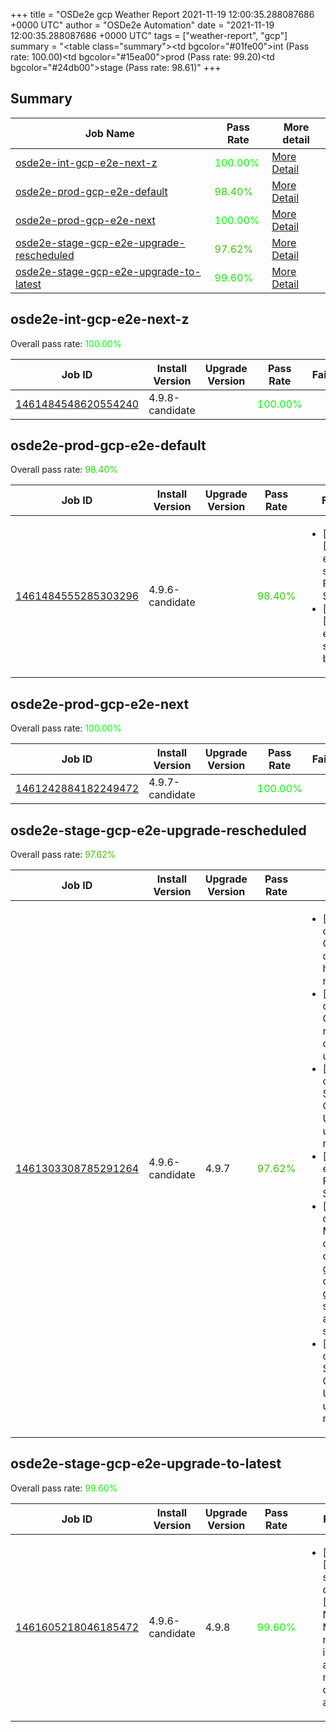 +++
title = "OSDe2e gcp Weather Report 2021-11-19 12:00:35.288087686 +0000 UTC"
author = "OSDe2e Automation"
date = "2021-11-19 12:00:35.288087686 +0000 UTC"
tags = ["weather-report", "gcp"]
summary = "<table class=\"summary\"><tr><td bgcolor=\"#01fe00\"></td><td>int (Pass rate: 100.00)</td></tr><tr><td bgcolor=\"#15ea00\"></td><td>prod (Pass rate: 99.20)</td></tr><tr><td bgcolor=\"#24db00\"></td><td>stage (Pass rate: 98.61)</td></tr></table>"
+++
## Summary

| Job Name | Pass Rate | More detail |
|----------|-----------|-------------|
|[osde2e-int-gcp-e2e-next-z](https://prow.ci.openshift.org/?job=osde2e-int-gcp-e2e-next-z)| <span style="color:#01fe00;">100.00%</span>|[More Detail](#osde2e-int-gcp-e2e-next-z)|
|[osde2e-prod-gcp-e2e-default](https://prow.ci.openshift.org/?job=osde2e-prod-gcp-e2e-default)| <span style="color:#29d600;">98.40%</span>|[More Detail](#osde2e-prod-gcp-e2e-default)|
|[osde2e-prod-gcp-e2e-next](https://prow.ci.openshift.org/?job=osde2e-prod-gcp-e2e-next)| <span style="color:#01fe00;">100.00%</span>|[More Detail](#osde2e-prod-gcp-e2e-next)|
|[osde2e-stage-gcp-e2e-upgrade-rescheduled](https://prow.ci.openshift.org/?job=osde2e-stage-gcp-e2e-upgrade-rescheduled)| <span style="color:#3dc200;">97.62%</span>|[More Detail](#osde2e-stage-gcp-e2e-upgrade-rescheduled)|
|[osde2e-stage-gcp-e2e-upgrade-to-latest](https://prow.ci.openshift.org/?job=osde2e-stage-gcp-e2e-upgrade-to-latest)| <span style="color:#0bf400;">99.60%</span>|[More Detail](#osde2e-stage-gcp-e2e-upgrade-to-latest)|



## osde2e-int-gcp-e2e-next-z

Overall pass rate: <span style="color:#01fe00;">100.00%</span>

| Job ID | Install Version | Upgrade Version | Pass Rate | Failures |
|--------|-----------------|-----------------|-----------|----------|
[1461484548620554240](https://prow.ci.openshift.org/view/gs/origin-ci-test/logs/osde2e-int-gcp-e2e-next-z/1461484548620554240) | 4.9.8-candidate |  | <span style="color:#01fe00;">100.00%</span>|



## osde2e-prod-gcp-e2e-default

Overall pass rate: <span style="color:#29d600;">98.40%</span>

| Job ID | Install Version | Upgrade Version | Pass Rate | Failures |
|--------|-----------------|-----------------|-----------|----------|
[1461484555285303296](https://prow.ci.openshift.org/view/gs/origin-ci-test/logs/osde2e-prod-gcp-e2e-default/1461484555285303296) | 4.9.6-candidate |  | <span style="color:#29d600;">98.40%</span>|<ul><li>[install] [Suite: e2e] Pods should be Running or Succeeded</li><li>[install] [Suite: e2e] Pods should not be Failed</li></ul>



## osde2e-prod-gcp-e2e-next

Overall pass rate: <span style="color:#01fe00;">100.00%</span>

| Job ID | Install Version | Upgrade Version | Pass Rate | Failures |
|--------|-----------------|-----------------|-----------|----------|
[1461242884182249472](https://prow.ci.openshift.org/view/gs/origin-ci-test/logs/osde2e-prod-gcp-e2e-next/1461242884182249472) | 4.9.7-candidate |  | <span style="color:#01fe00;">100.00%</span>|



## osde2e-stage-gcp-e2e-upgrade-rescheduled

Overall pass rate: <span style="color:#3dc200;">97.62%</span>

| Job ID | Install Version | Upgrade Version | Pass Rate | Failures |
|--------|-----------------|-----------------|-----------|----------|
[1461303308785291264](https://prow.ci.openshift.org/view/gs/origin-ci-test/logs/osde2e-stage-gcp-e2e-upgrade-rescheduled/1461303308785291264) | 4.9.6-candidate | 4.9.7 | <span style="color:#3dc200;">97.62%</span>|<ul><li>[install] [Suite: operators] CloudIngressOperator deployment should have all desired replicas ready</li><li>[install] [Suite: operators] CloudIngressOperator rh-api-test cidr block changes should updated the service</li><li>[install] [Suite: operators] [OSD] Splunk Forwarder Operator Operator Upgrade should upgrade from the replaced version</li><li>[upgrade] [Suite: e2e] Pods should be Running or Succeeded</li><li>[upgrade] [Suite: operators] [OSD] Must Gather Operator clusterServiceVersion openshift-must-gather-operator/must-gather-operator should be present and in succeeded state</li><li>[upgrade] [Suite: operators] [OSD] Splunk Forwarder Operator Operator Upgrade should upgrade from the replaced version</li></ul>



## osde2e-stage-gcp-e2e-upgrade-to-latest

Overall pass rate: <span style="color:#0bf400;">99.60%</span>

| Job ID | Install Version | Upgrade Version | Pass Rate | Failures |
|--------|-----------------|-----------------|-----------|----------|
[1461605218046185472](https://prow.ci.openshift.org/view/gs/origin-ci-test/logs/osde2e-stage-gcp-e2e-upgrade-to-latest/1461605218046185472) | 4.9.6-candidate | 4.9.8 | <span style="color:#0bf400;">99.60%</span>|<ul><li>[upgrade] [Suite: service-definition] [OSD] NodeLabels Modifying nodeLabels is not allowed node-label cannot be added</li></ul>





